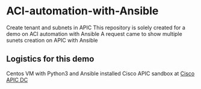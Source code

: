 # ACI-automation-with-Ansible
Create tenant and subnets in APIC
This repository is solely created for a demo on ACI automation with Ansible
A request came to show multiple sunets creation on APIC with Ansible

Logistics for this demo
-----------------------

Centos VM with Python3 and Ansible installed
Cisco APIC sandbox at [Cisco APIC DC](https://sandboxapicdc.cisco.com)
